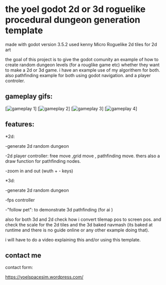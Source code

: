 # the yoel godot 2d or 3d roguelike procedural dungeon generation template

made with godot version 3.5.2
used kenny Micro Roguelike 2d tiles for 2d art

the goal of this project is to give the godot comunity an example of how to create
random dungeon levels (for a rouglike game etc) whether they want to make a 2d or 3d game.
i have an example use of my algorithem for both.
also pathfinding example for both using godot navigation.
and a player controler.




## gameplay gifs:
[![gameplay 1](https://github.com/yoel123/yoel-godot-2d-or-3d-roguelike-procedural-dungeon-generation-template/blob/main/screenshots/1.gif)]
[![gameplay 2](https://github.com/yoel123/yoel-godot-2d-or-3d-roguelike-procedural-dungeon-generation-template/blob/main/screenshots/2.gif)]
[![gameplay 3](https://github.com/yoel123/yoel-godot-2d-or-3d-roguelike-procedural-dungeon-generation-template/blob/main/screenshots/3.gif)]
[![gameplay 4](https://github.com/yoel123/yoel-godot-2d-or-3d-roguelike-procedural-dungeon-generation-template/blob/main/screenshots/4.gif)]


## features: 
*2d:

-generate 2d random dungeon 

-2d player controller: free move ,grid move , pathfinding move.
thers also a draw function for pathfinding nodes.

-zoom in and out (wuth + - keys)

*3d:

-generate 2d random dungeon 

-fps controller

-"follow pet": to demonstrate 3d pathfinding (for ai )

also for both 3d and 2d check how i convert tilemap pos to screen pos.
and check the scale for the 2d tiles and the 3d baked navmash (its baked at runtime and there is no guide online or any other example doing that).

i will have to do a video explaining this and/or using this template.

## contact me

contact form:

https://yoelspacesim.wordpress.com/

